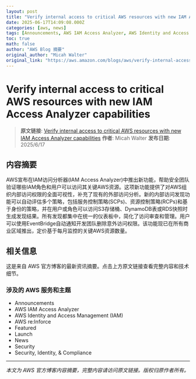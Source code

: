 ```yaml
---
layout: post
title: "Verify internal access to critical AWS resources with new IAM Access Analyzer capabilities"
date: 2025-06-17T14:09:08.000Z
categories: [aws, news]
tags: [Announcements, AWS IAM Access Analyzer, AWS Identity and Access Management (IAM), AWS reInforce, Featured, Launch, News, Security, Security Identity Compliance]
toc: true
math: false
author: "AWS Blog 摘要"
original_author: "Micah Walter"
original_link: "https://aws.amazon.com/blogs/aws/verify-internal-access-to-critical-aws-resources-with-new-iam-access-analyzer-capabilities/"
---
```


# Verify internal access to critical AWS resources with new IAM Access Analyzer capabilities

> **原文链接**: [Verify internal access to critical AWS resources with new IAM Access Analyzer capabilities](https://aws.amazon.com/blogs/aws/verify-internal-access-to-critical-aws-resources-with-new-iam-access-analyzer-capabilities/)
> **作者**: Micah Walter
> **发布日期**: 2025/6/17

## 内容摘要

AWS宣布在IAM访问分析器(IAM Access Analyzer)中推出新功能，帮助安全团队验证哪些IAM角色和用户可以访问其关键AWS资源。这项新功能提供了对AWS组织内部访问权限的全面可视性，补充了现有的外部访问分析。新的内部访问发现功能可以自动评估多个策略，包括服务控制策略(SCPs)、资源控制策略(RCPs)和基于身份的策略，并在用户或角色可以访问S3存储桶、DynamoDB表或RDS快照时生成发现结果。所有发现都集中在统一的仪表板中，简化了访问审查和管理。用户可以使用EventBridge自动通知开发团队删除意外访问权限。该功能现已在所有商业区域推出，定价基于每月监控的关键AWS资源数量。

## 相关信息

这是来自 AWS 官方博客的最新资讯摘要。点击上方原文链接查看完整内容和技术细节。

### 涉及的 AWS 服务和主题

- Announcements
- AWS IAM Access Analyzer
- AWS Identity and Access Management (IAM)
- AWS re:Inforce
- Featured
- Launch
- News
- Security
- Security, Identity, & Compliance

---

*本文为 AWS 官方博客内容摘要，完整内容请访问原文链接。版权归原作者所有。*